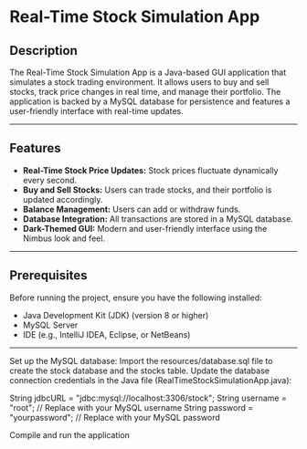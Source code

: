 # Real-Time Stock Simulation App  

## Description  
The Real-Time Stock Simulation App is a Java-based GUI application that simulates a stock trading environment. It allows users to buy and sell stocks, track price changes in real time, and manage their portfolio. The application is backed by a MySQL database for persistence and features a user-friendly interface with real-time updates.  

---

## Features  
- **Real-Time Stock Price Updates:** Stock prices fluctuate dynamically every second.  
- **Buy and Sell Stocks:** Users can trade stocks, and their portfolio is updated accordingly.  
- **Balance Management:** Users can add or withdraw funds.  
- **Database Integration:** All transactions are stored in a MySQL database.  
- **Dark-Themed GUI:** Modern and user-friendly interface using the Nimbus look and feel.  

---

## Prerequisites  
Before running the project, ensure you have the following installed:
- Java Development Kit (JDK) (version 8 or higher)
- MySQL Server
- IDE (e.g., IntelliJ IDEA, Eclipse, or NetBeans)

---


Set up the MySQL database:
Import the resources/database.sql file to create the stock database and the stocks table.
Update the database connection credentials in the Java file (RealTimeStockSimulationApp.java):

String jdbcURL = "jdbc:mysql://localhost:3306/stock";
String username = "root"; // Replace with your MySQL username
String password = "yourpassword"; // Replace with your MySQL password

Compile and run the application